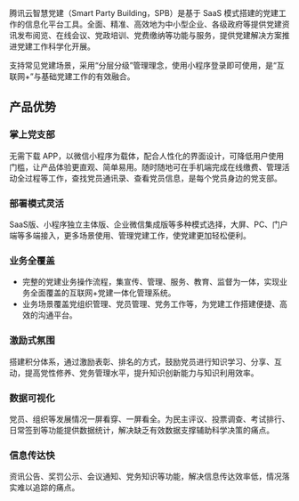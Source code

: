 腾讯云智慧党建（Smart Party Building，SPB）是基于 SaaS 模式搭建的党建工作的信息化平台工具。全面、精准、高效地为中小型企业、各级政府等提供党建资讯发布阅览、在线会议、党政培训、党费缴纳等功能与服务，提供党建解决方案推进党建工作科学化开展。

支持常见党建场景，采用“分层分级”管理理念，使用小程序登录即可使用，是“互联网+”与基础党建工作的有效融合。

## 产品优势
### 掌上党支部
无需下载 APP，以微信小程序为载体，配合人性化的界面设计，可降低用户使用门槛，让产品体验更直观、简单易用。随时随地可在手机端完成在线缴费、管理活动全过程等工作，查找党员通讯录、查看党员信息，是每个党员身边的党支部。

### 部署模式灵活
SaaS版、小程序独立主体版、企业微信集成版等多种模式选择，大屏、PC、门户端等多端接入，更多场景使用、管理党建工作，使党建更加轻松便利。

### 业务全覆盖
- 完整的党建业务操作流程，集宣传、管理、服务、教育、监督为一体，实现业务全面覆盖的互联网+党建一体化管理系统。
- 业务场景覆盖党组织管理、党员管理、党务工作等，为党建工作搭建便捷、高效的沟通平台。

### 激励式氛围
搭建积分体系，通过激励表彰、排名的方式，鼓励党员进行知识学习、分享、互动，提高党性修养、党务管理水平，提升知识创新能力与知识利用效率。

### 数据可视化
党员、组织等发展情况一屏看穿、一屏看全。为民主评议、投票调查、考试排行、日常签到等功能提供数据统计，解决缺乏有效数据支撑辅助科学决策的痛点。

### 信息传达快
资讯公告、奖罚公示、会议通知、党务知识等功能，解决信息传达效率低，情况落实难以追踪的痛点。

